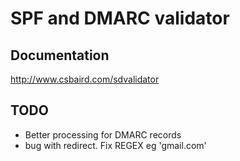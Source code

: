 # SPF and DMARC validator

## Documentation
<http://www.csbaird.com/sdvalidator>

## TODO
- Better processing for DMARC records
- bug with redirect.  Fix REGEX eg 'gmail.com'
